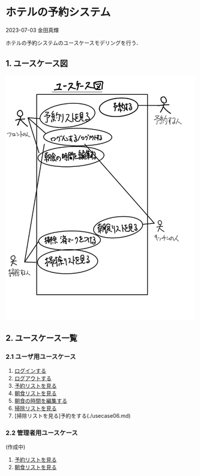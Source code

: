 # ホテルの予約システム

2023-07-03 金田真輝

ホテルの予約システムのユースケースモデリングを行う．

## 1. ユースケース図

<img src="../img/%E3%83%A6%E3%83%BC%E3%82%B9%E3%82%B1%E3%83%BC%E3%82%B9%E5%9B%B3.jpg">

## 2. ユースケース一覧

### 2.1 ユーザ用ユースケース

1. [ログインする](./usecase01.md)
1. [ログアウトする](./usecase02.md)
1. [予約リストを見る](./usecase03.md)
1. [朝食リストを見る](./usecase04.md)
1. [朝食の時間を編集する](./usecase05.md)
1. [掃除リストを見る](./usecase06.md)
1. [掃除リストを見る]予約をする(./usecase06.md)

### 2.2 管理者用ユースケース

(作成中)

1. [予約リストを見る](./usecase03.md)
1. [朝食リストを見る](./usecase04.md)
